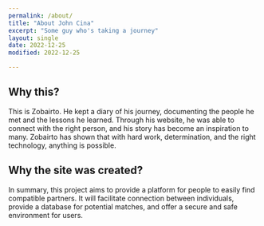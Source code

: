 ```yaml
---
permalink: /about/
title: "About John Cina"
excerpt: "Some guy who's taking a journey"
layout: single
date: 2022-12-25
modified: 2022-12-25

---
```


## Why this?
This is Zobairto. He kept a diary of his journey, documenting the people he met and the lessons he learned. Through his website, he was able to connect with the right person, and his story has become an inspiration to many. Zobairto has shown that with hard work, determination, and the right technology, anything is possible.


## Why the site was created?
In summary, this project aims to provide a platform for people to easily find compatible partners. It will facilitate connection between individuals, provide a database for potential matches, and offer a secure and safe environment for users.